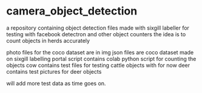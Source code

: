 # camera_object_detection
a repository containing object detection files made with sixgill labeller for testing with facebook detectron and other object counters the idea is to count objects in herds accurately

photo files for the coco dataset are in img
json files are coco dataset made on sixgill labelling portal
script contains colab python script for counting the objects
cow contains test files for testing cattle objects with for now
deer contains test pictures for deer objects

will add more test data as time goes on.

